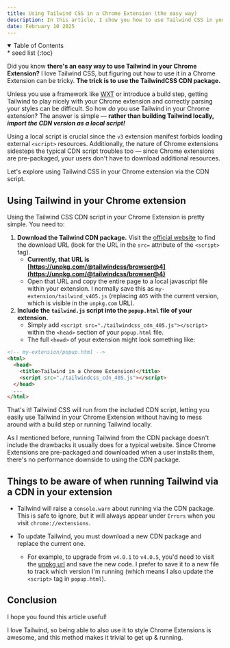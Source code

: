 ```yaml
---
title: Using Tailwind CSS in a Chrome Extension (the easy way)
description: In this article, I show you how to use Tailwind CSS in your Chrome Extension for easy styling. It takes less than 5 minutes to install Tailwind in your Chrome Extension by following these steps.
date: February 10 2025
---
```


<details class='italic bg-stone-100 py-1 px-3 rounded-sm border border-stone-200' open><summary>Table of Contents</summary><aside markdown="1">
* seed list
{:toc}
</aside></details>

Did you know **there's an easy way to use Tailwind in your Chrome Extension?** I love Tailwind CSS, but figuring out how to use it in a Chrome Extension can be tricky. **The trick is to use the TailwindCSS CDN package.**

Unless you use a framework like [WXT](https://wxt.dev/) or introduce a build step, getting Tailwind to play nicely with your Chrome extension and correctly parsing your styles can be difficult. So how _do_ you use Tailwind in your Chrome extension? The answer is simple — **rather than building Tailwind locally, _import the CDN version as a local script!_**

Using a local script is crucial since the `v3` extension manifest forbids loading external `<script>` resources. Additionally, the nature of Chrome extensions sidesteps the typical CDN script troubles too — since Chrome extensions are pre-packaged, your users don't have to download additional resources.

Let's explore using Tailwind CSS in your Chrome extension via the CDN script.

## Using Tailwind in your Chrome extension

Using the Tailwind CSS CDN script in your Chrome Extension is pretty simple. You need to:

1. **Download the Tailwind CDN package.** Visit the [official website](https://tailwindcss.com/docs/installation/play-cdn#:~:text=Add%20the%20Play%20CDN%20script%20to%20your%20HTML) to find the download URL (look for the URL in the `src=` attribute of the `<script>` tag).
   - **Currently, that URL is [https://unpkg.com/@tailwindcss/browser@4](https://unpkg.com/@tailwindcss/browser@4)**
   - Open that URL and copy the entire page to a local javascript file within your extension. I normally save this as `my-extension/tailwind_v405.js` (replacing `405` with the current version, which is visible in the `unpkg.com` URL).
2. **Include the `tailwind.js` script into the `popup.html` file of your extension.**
   - Simply add `<script src="./tailwindcss_cdn_405.js"></script>` within the `<head>` section of your `popup.html` file.
   - The full `<head>` of your extension might look something like:

```html
<!-- my-extension/popup.html -->
<html>
  <head>
    <title>Tailwind in a Chrome Extension!</title>
    <script src="./tailwindcss_cdn_405.js"></script>
  </head>
  ...
</html>
```

That's it! Tailwind CSS will run from the included CDN script, letting you easily use Tailwind in your Chrome Extension without having to mess around with a build step or running Tailwind locally.

As I mentioned before, running Tailwind from the CDN package doesn't include the drawbacks it usually does for a typical website. Since Chrome Extensions are pre-packaged and downloaded when a user installs them, there's no performance downside to using the CDN package.

## Things to be aware of when running Tailwind via a CDN in your extension

- Tailwind will raise a `console.warn` about running via the CDN package. This is safe to ignore, but it will always appear under `Errors` when you visit `chrome://extensions`.
- To update Tailwind, you must download a new CDN package and replace the current one.

  - For example, to upgrade from `v4.0.1` to `v4.0.5`, you'd need to visit the [unpkg url](https://unpkg.com/@tailwindcss/browser@4) and save the new code. I prefer to save it to a new file to track which version I'm running (which means I also update the `<script>` tag in `popup.html`).

## Conclusion

I hope you found this article useful!

I love Tailwind, so being able to also use it to style Chrome Extensions is awesome, and this method makes it trivial to get up & running.
